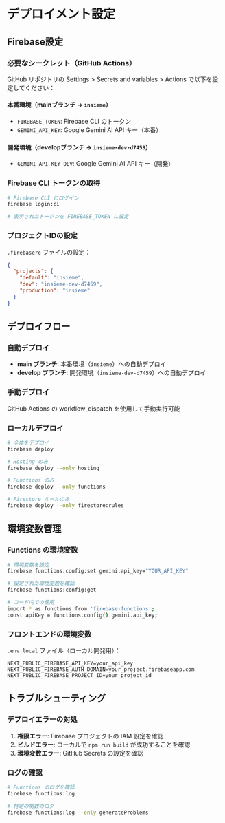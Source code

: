 # デプロイメント設定

## Firebase設定

### 必要なシークレット（GitHub Actions）

GitHub リポジトリの Settings > Secrets and variables > Actions で以下を設定してください：

#### 本番環境（mainブランチ → `insieme`）
- `FIREBASE_TOKEN`: Firebase CLI のトークン
- `GEMINI_API_KEY`: Google Gemini AI API キー（本番）

#### 開発環境（developブランチ → `insieme-dev-d7459`）
- `GEMINI_API_KEY_DEV`: Google Gemini AI API キー（開発）

### Firebase CLI トークンの取得

```bash
# Firebase CLI にログイン
firebase login:ci

# 表示されたトークンを FIREBASE_TOKEN に設定
```

### プロジェクトIDの設定

`.firebaserc` ファイルの設定：

```json
{
  "projects": {
    "default": "insieme",
    "dev": "insieme-dev-d7459",
    "production": "insieme"
  }
}
```

## デプロイフロー

### 自動デプロイ

- **main ブランチ**: 本番環境（`insieme`）への自動デプロイ
- **develop ブランチ**: 開発環境（`insieme-dev-d7459`）への自動デプロイ

### 手動デプロイ

GitHub Actions の workflow_dispatch を使用して手動実行可能

### ローカルデプロイ

```bash
# 全体をデプロイ
firebase deploy

# Hosting のみ
firebase deploy --only hosting

# Functions のみ
firebase deploy --only functions

# Firestore ルールのみ
firebase deploy --only firestore:rules
```

## 環境変数管理

### Functions の環境変数

```bash
# 環境変数を設定
firebase functions:config:set gemini.api_key="YOUR_API_KEY"

# 設定された環境変数を確認
firebase functions:config:get

# コード内での使用
import * as functions from 'firebase-functions';
const apiKey = functions.config().gemini.api_key;
```

### フロントエンドの環境変数

`.env.local` ファイル（ローカル開発用）：
```
NEXT_PUBLIC_FIREBASE_API_KEY=your_api_key
NEXT_PUBLIC_FIREBASE_AUTH_DOMAIN=your_project.firebaseapp.com
NEXT_PUBLIC_FIREBASE_PROJECT_ID=your_project_id
```

## トラブルシューティング

### デプロイエラーの対処

1. **権限エラー**: Firebase プロジェクトの IAM 設定を確認
2. **ビルドエラー**: ローカルで `npm run build` が成功することを確認
3. **環境変数エラー**: GitHub Secrets の設定を確認

### ログの確認

```bash
# Functions のログを確認
firebase functions:log

# 特定の関数のログ
firebase functions:log --only generateProblems
```